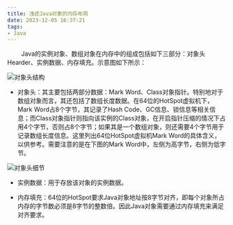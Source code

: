 ```yaml
---
title: 浅述Java对象的内存布局
date: 2023-12-05 16:37:21
tags:
- Java
---
```


&ensp;&ensp;&ensp;&ensp; Java的实例对象、数组对象在内存中的组成包括如下三部分：对象头Hearder、实例数据、内存填充。示意图如下所示： 

![对象头结构](/pic/基本功/编程基础/浅述Java对象的内存布局/对象头结构.png)

* 对象头：其主要包括两部分数据：Mark Word、Class对象指针。特别地对于数组对象而言，其还包括了数组长度数据。在64位的HotSpot虚拟机下，Mark Word占8个字节，其记录了Hash Code、GC信息、锁信息等相关信息；而Class对象指针则指向该实例的Class对象，在开启指针压缩的情况下占用4个字节，否则占8个字节；如果其是一个数组对象，则还需要4个字节用于记录数组长度信息。这里列出64位HotSpot虚拟机Mark Word的具体含义，以供参考。需要注意的是在下图的Mark Word中，左侧为高字节，右侧为低字节。

![对象头细节](/pic/基本功/编程基础/浅述Java对象的内存布局/对象头细节.jpg)

* 实例数据：用于存放该对象的实例数据。

* 内存填充：64位的HotSpot要求Java对象地址按8字节对齐，即每个对象所占内存的字节数必须是8字节的整数倍。因此Java对象需要通过内存填充来满足对齐要求。